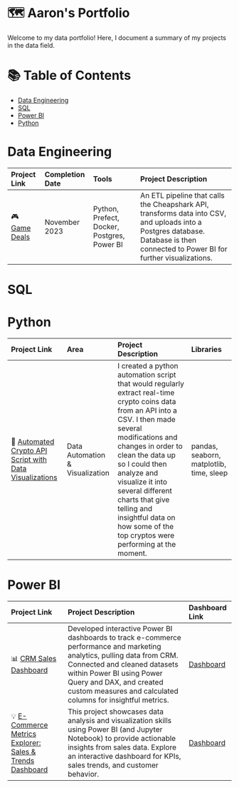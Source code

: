  # 🗺 Aaron's Portfolio
Welcome to my data portfolio! Here, I document a summary of my projects in the data field.

# 📚 Table of Contents
- [Data Engineering](#data-engineering)
- [SQL](#sql)
- [Power BI](#power-bi)
- [Python](#python)

# Data Engineering
| Project Link | Completion Date | Tools                                                           | Project Description                                                                                                                                                                                             |
| :----------- | :-------------- | :-------------------------------------------------------------- | :-------------------------------------------------------------------------------------------------------------------------------------------------------------------------------------------------------------- |
| 🎮 [Game Deals](https://github.com/haroon-mirza/Game-Deals-Data-Integrator-ETL-Pipeline-Visualization) | November 2023        | Python, Prefect, Docker, Postgres, Power BI  | An ETL pipeline that calls the Cheapshark API, transforms data into CSV, and uploads into a Postgres database. Database is then connected to Power BI for further visualizations. |

# SQL

# Python
| Project Link | Area                          | Project Description                                                                                                                                                                                                                                                          | Libraries                       |
| :----------- | :---------------------------- | :--------------------------------------------------------------------------------------------------------------------------------------------------------------------------------------------------------------------------------------------------------------------------- | :------------------------------ |
| 🐍 [Automated Crypto API Script with Data Visualizations]([https://github.com/haroon-mirza/DataAnalytics/blob/main/Automated%20Crypto%20Website%20API.ipynb]) | Data Automation & Visualization | I created a python automation script that would regularly extract real-time crypto coins data from an API into a CSV. I then made several modifications and changes in order to clean the data up so I could then analyze and visualize it into several different charts that give telling and insightful data on how some of the top cryptos were performing at the moment. | pandas, seaborn, matplotlib, time, sleep |

# Power BI
| Project Link                                                                             | Project Description                                                                                                                                                                                             | Dashboard Link                                       |
| :--------------------------------------------------------------------------------------- | :-------------------------------------------------------------------------------------------------------------------------------------------------------------------------------------------------------------- | :--------------------------------------------------- |
| 📊 [CRM Sales Dashboard]([https://github.com/haroon-mirza/CRM-Sales])                                       | Developed interactive Power BI dashboards to track e-commerce performance and marketing analytics, pulling data from CRM. Connected and cleaned datasets within Power BI using Power Query and DAX, and created custom measures and calculated columns for insightful metrics. | [Dashboard]([https://github.com/haroon-mirza/CRM-Sales])            |
| 💡 [E-Commerce Metrics Explorer: Sales & Trends Dashboard]([https://github.com/haroon-mirza/E-Commerce-Metrics-Explorer-Sales-Trends-Dashboard]) | This project showcases data analysis and visualization skills using Power BI (and Jupyter Notebook) to provide actionable insights from sales data. Explore an interactive dashboard for KPIs, sales trends, and customer behavior. | [Dashboard]([https://github.com/haroon-mirza/E-Commerce-Metrics-Explorer-Sales-Trends-Dashboard])      |


